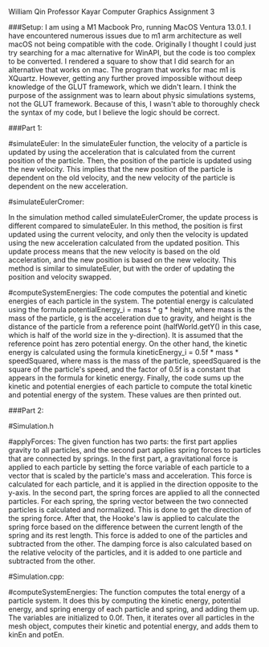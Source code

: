 William Qin
Professor Kayar
Computer Graphics 
Assignment 3

###Setup:
I am using a M1 Macbook Pro, running MacOS Ventura 13.0.1. I have encountered numerous issues due to m1 arm architecture as well macOS not being compatible with the code. Originally I thought I could just try searching for a mac alternative for WinAPI, but the code is too complex to be converted. I rendered a square to show that I did search for an alternative that works on mac. The program that works for mac m1 is XQuartz. However, getting any further proved impossible without deep knowledge of the GLUT framework, which we didn't learn. I think the purpose of the assignment was to learn about physic simulations systems, not the GLUT framework. Because of this, I wasn't able to thoroughly check the syntax of my code, but I believe the logic should be correct.

###Part 1:

#simulateEuler:
In the simulateEuler function, the velocity of a particle is updated by using the acceleration that is calculated from the current position of the particle. Then, the position of the particle is updated using the new velocity. This implies that the new position of the particle is dependent on the old velocity, and the new velocity of the particle is dependent on the new acceleration.

#simulateEulerCromer:

In the simulation method called simulateEulerCromer, the update process is different compared to simulateEuler. In this method, the position is first updated using the current velocity, and only then the velocity is updated using the new acceleration calculated from the updated position. This update process means that the new velocity is based on the old acceleration, and the new position is based on the new velocity. This method is similar to simulateEuler, but with the order of updating the position and velocity swapped.

#computeSystemEnergies:
The code computes the potential and kinetic energies of each particle in the system. The potential energy is calculated using the formula potentialEnergy_i = mass * g * height, where mass is the mass of the particle, g is the acceleration due to gravity, and height is the distance of the particle from a reference point (halfWorld.getY() in this case, which is half of the world size in the y-direction). It is assumed that the reference point has zero potential energy. On the other hand, the kinetic energy is calculated using the formula kineticEnergy_i = 0.5f * mass * speedSquared, where mass is the mass of the particle, speedSquared is the square of the particle's speed, and the factor of 0.5f is a constant that appears in the formula for kinetic energy. Finally, the code sums up the kinetic and potential energies of each particle to compute the total kinetic and potential energy of the system. These values are then printed out.

###Part 2:

#Simulation.h

#applyForces:
The given function has two parts: the first part applies gravity to all particles, and the second part applies spring forces to particles that are connected by springs. In the first part, a gravitational force is applied to each particle by setting the force variable of each particle to a vector that is scaled by the particle's mass and acceleration. This force is calculated for each particle, and it is applied in the direction opposite to the y-axis. In the second part, the spring forces are applied to all the connected particles. For each spring, the spring vector between the two connected particles is calculated and normalized. This is done to get the direction of the spring force. After that, the Hooke's law is applied to calculate the spring force based on the difference between the current length of the spring and its rest length. This force is added to one of the particles and subtracted from the other. The damping force is also calculated based on the relative velocity of the particles, and it is added to one particle and subtracted from the other.

#Simulation.cpp:

#computeSystemEnergies:
The function computes the total energy of a particle system. It does this by computing the kinetic energy, potential energy, and spring energy of each particle and spring, and adding them up. The variables are initialized to 0.0f. Then, it iterates over all particles in the mesh object, computes their kinetic and potential energy, and adds them to kinEn and potEn.





